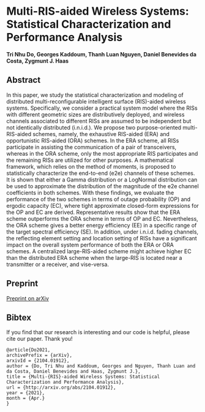 # Multi-RIS-aided Wireless Systems: Statistical Characterization and Performance Analysis

**Tri Nhu Do, Georges Kaddoum, Thanh Luan Nguyen, Daniel Benevides da Costa, Zygmunt J. Haas**

## Abstract
In this paper, we study the statistical characterization and modeling of distributed multi-reconfigurable intelligent surface (RIS)-aided wireless systems. Specifically, we consider a practical system model where the RISs with different geometric sizes are distributively deployed, and wireless channels associated to different RISs are assumed to be independent but not identically distributed (i.n.i.d.). We propose two purpose-oriented multi-RIS-aided schemes, namely, the exhaustive RIS-aided (ERA) and opportunistic RIS-aided (ORA) schemes. In the ERA scheme, all RISs participate in assisting the communication of a pair of transceivers, whereas in the ORA scheme, only the most appropriate RIS participates and the remaining RISs are utilized for other purposes. A mathematical framework, which relies on the method of moments, is proposed to statistically characterize the end-to-end (e2e) channels of these schemes. It is shown that either a Gamma distribution or a LogNormal distribution can be used to approximate the distribution of the magnitude of the e2e channel coefficients in both schemes. With these findings, we evaluate the performance of the two schemes in terms of outage probability (OP) and ergodic capacity (EC), where tight approximate closed-form expressions for the OP and EC are derived. Representative results show that the ERA scheme outperforms the ORA scheme in terms of OP and EC. Nevertheless, the ORA scheme gives a better energy efficiency (EE) in a specific range of the target spectral efficiency (SE). In addition, under i.n.i.d. fading channels, the reflecting element setting and location setting of RISs have a significant impact on the overall system performance of both the ERA or ORA schemes. A centralized large-RIS-aided scheme might achieve higher EC than the distributed ERA scheme when the large-RIS is located near a transmitter or a receiver, and vise-versa.

## Preprint
[Preprint on arXiv](https://arxiv.org/abs/2104.01912)

## Bibtex
If you find that our research is interesting and our code is helpful, please cite our paper. Thank you!

```
@article{Do2021,
archivePrefix = {arXiv},
arxivId = {2104.01912},
author = {Do, Tri Nhu and Kaddoum, Georges and Nguyen, Thanh Luan and da Costa, Daniel Benevides and Haas, Zygmunt J.},
title = {Multi-{RIS}-aided Wireless Systems: Statistical Characterization and Performance Analysis},
url = {http://arxiv.org/abs/2104.01912},
year = {2021},
month = {Apr.}
}
```
